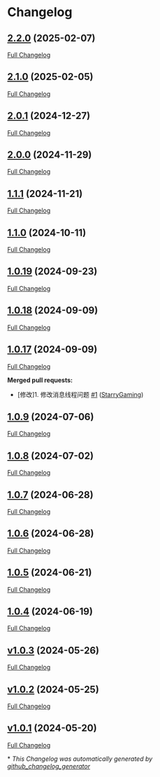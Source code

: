 # Changelog

## [2.2.0](https://github.com/GameFrameX/com.gameframex.unity.network/tree/2.2.0) (2025-02-07)

[Full Changelog](https://github.com/GameFrameX/com.gameframex.unity.network/compare/2.1.0...2.2.0)

## [2.1.0](https://github.com/GameFrameX/com.gameframex.unity.network/tree/2.1.0) (2025-02-05)

[Full Changelog](https://github.com/GameFrameX/com.gameframex.unity.network/compare/2.0.1...2.1.0)

## [2.0.1](https://github.com/GameFrameX/com.gameframex.unity.network/tree/2.0.1) (2024-12-27)

[Full Changelog](https://github.com/GameFrameX/com.gameframex.unity.network/compare/2.0.0...2.0.1)

## [2.0.0](https://github.com/GameFrameX/com.gameframex.unity.network/tree/2.0.0) (2024-11-29)

[Full Changelog](https://github.com/GameFrameX/com.gameframex.unity.network/compare/1.1.1...2.0.0)

## [1.1.1](https://github.com/GameFrameX/com.gameframex.unity.network/tree/1.1.1) (2024-11-21)

[Full Changelog](https://github.com/GameFrameX/com.gameframex.unity.network/compare/1.1.0...1.1.1)

## [1.1.0](https://github.com/GameFrameX/com.gameframex.unity.network/tree/1.1.0) (2024-10-11)

[Full Changelog](https://github.com/GameFrameX/com.gameframex.unity.network/compare/1.0.19...1.1.0)

## [1.0.19](https://github.com/GameFrameX/com.gameframex.unity.network/tree/1.0.19) (2024-09-23)

[Full Changelog](https://github.com/GameFrameX/com.gameframex.unity.network/compare/1.0.18...1.0.19)

## [1.0.18](https://github.com/GameFrameX/com.gameframex.unity.network/tree/1.0.18) (2024-09-09)

[Full Changelog](https://github.com/GameFrameX/com.gameframex.unity.network/compare/1.0.17...1.0.18)

## [1.0.17](https://github.com/GameFrameX/com.gameframex.unity.network/tree/1.0.17) (2024-09-09)

[Full Changelog](https://github.com/GameFrameX/com.gameframex.unity.network/compare/1.0.9...1.0.17)

**Merged pull requests:**

- \[修改\]1. 修改消息线程问题 [\#1](https://github.com/GameFrameX/com.gameframex.unity.network/pull/1) ([StarryGaming](https://github.com/StarryGaming))

## [1.0.9](https://github.com/GameFrameX/com.gameframex.unity.network/tree/1.0.9) (2024-07-06)

[Full Changelog](https://github.com/GameFrameX/com.gameframex.unity.network/compare/1.0.8...1.0.9)

## [1.0.8](https://github.com/GameFrameX/com.gameframex.unity.network/tree/1.0.8) (2024-07-02)

[Full Changelog](https://github.com/GameFrameX/com.gameframex.unity.network/compare/1.0.7...1.0.8)

## [1.0.7](https://github.com/GameFrameX/com.gameframex.unity.network/tree/1.0.7) (2024-06-28)

[Full Changelog](https://github.com/GameFrameX/com.gameframex.unity.network/compare/1.0.6...1.0.7)

## [1.0.6](https://github.com/GameFrameX/com.gameframex.unity.network/tree/1.0.6) (2024-06-28)

[Full Changelog](https://github.com/GameFrameX/com.gameframex.unity.network/compare/1.0.5...1.0.6)

## [1.0.5](https://github.com/GameFrameX/com.gameframex.unity.network/tree/1.0.5) (2024-06-21)

[Full Changelog](https://github.com/GameFrameX/com.gameframex.unity.network/compare/1.0.4...1.0.5)

## [1.0.4](https://github.com/GameFrameX/com.gameframex.unity.network/tree/1.0.4) (2024-06-19)

[Full Changelog](https://github.com/GameFrameX/com.gameframex.unity.network/compare/v1.0.3...1.0.4)

## [v1.0.3](https://github.com/GameFrameX/com.gameframex.unity.network/tree/v1.0.3) (2024-05-26)

[Full Changelog](https://github.com/GameFrameX/com.gameframex.unity.network/compare/v1.0.2...v1.0.3)

## [v1.0.2](https://github.com/GameFrameX/com.gameframex.unity.network/tree/v1.0.2) (2024-05-25)

[Full Changelog](https://github.com/GameFrameX/com.gameframex.unity.network/compare/v1.0.1...v1.0.2)

## [v1.0.1](https://github.com/GameFrameX/com.gameframex.unity.network/tree/v1.0.1) (2024-05-20)

[Full Changelog](https://github.com/GameFrameX/com.gameframex.unity.network/compare/2c9e2d4d42112ca6848ad5cd9dfa5093d1cd93e0...v1.0.1)



\* *This Changelog was automatically generated by [github_changelog_generator](https://github.com/github-changelog-generator/github-changelog-generator)*

